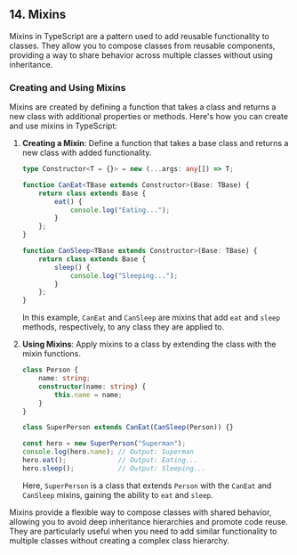 ## 14. Mixins

Mixins in TypeScript are a pattern used to add reusable functionality to classes. They allow you to compose classes from reusable components, providing a way to share behavior across multiple classes without using inheritance.

### Creating and Using Mixins

Mixins are created by defining a function that takes a class and returns a new class with additional properties or methods. Here's how you can create and use mixins in TypeScript:

1. **Creating a Mixin**: Define a function that takes a base class and returns a new class with added functionality.

   ```typescript
   type Constructor<T = {}> = new (...args: any[]) => T;

   function CanEat<TBase extends Constructor>(Base: TBase) {
       return class extends Base {
           eat() {
               console.log("Eating...");
           }
       };
   }

   function CanSleep<TBase extends Constructor>(Base: TBase) {
       return class extends Base {
           sleep() {
               console.log("Sleeping...");
           }
       };
   }
   ```

   In this example, `CanEat` and `CanSleep` are mixins that add `eat` and `sleep` methods, respectively, to any class they are applied to.

2. **Using Mixins**: Apply mixins to a class by extending the class with the mixin functions.

   ```typescript
   class Person {
       name: string;
       constructor(name: string) {
           this.name = name;
       }
   }

   class SuperPerson extends CanEat(CanSleep(Person)) {}

   const hero = new SuperPerson("Superman");
   console.log(hero.name); // Output: Superman
   hero.eat();             // Output: Eating...
   hero.sleep();           // Output: Sleeping...
   ```

   Here, `SuperPerson` is a class that extends `Person` with the `CanEat` and `CanSleep` mixins, gaining the ability to `eat` and `sleep`.

Mixins provide a flexible way to compose classes with shared behavior, allowing you to avoid deep inheritance hierarchies and promote code reuse. They are particularly useful when you need to add similar functionality to multiple classes without creating a complex class hierarchy.
